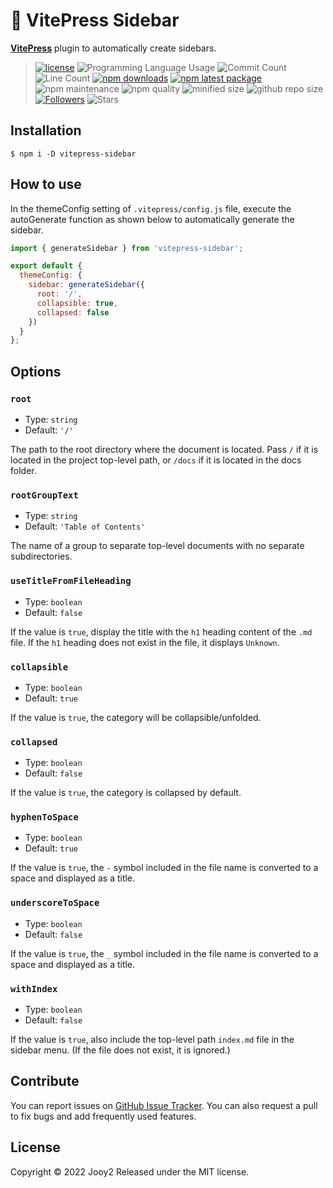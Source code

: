 # 🔌 VitePress Sidebar

**[VitePress](https://vitepress.vuejs.org)** plugin to automatically create sidebars.

> [![license](https://img.shields.io/badge/license-MIT-blue.svg)](https://github.com/jooy2/vitepress-sidebar/blob/master/LICENSE) ![Programming Language Usage](https://img.shields.io/github/languages/top/jooy2/vitepress-sidebar) ![Commit Count](https://img.shields.io/github/commit-activity/y/jooy2/vitepress-sidebar) ![Line Count](https://img.shields.io/tokei/lines/github/jooy2/vitepress-sidebar) [![npm downloads](https://img.shields.io/npm/dm/vitepress-sidebar.svg)](https://www.npmjs.com/package/vitepress-sidebar) [![npm latest package](https://img.shields.io/npm/v/vitepress-sidebar/latest.svg)](https://www.npmjs.com/package/vitepress-sidebar) ![npm maintenance](https://img.shields.io/npms-io/maintenance-score/vitepress-sidebar) ![npm quality](https://img.shields.io/npms-io/quality-score/vitepress-sidebar) ![minified size](https://img.shields.io/bundlephobia/min/vitepress-sidebar) ![github repo size](https://img.shields.io/github/repo-size/jooy2/vitepress-sidebar) [![Followers](https://img.shields.io/github/followers/jooy2?style=social)](https://github.com/jooy2) ![Stars](https://img.shields.io/github/stars/jooy2/vitepress-sidebar?style=social)

## Installation

```shell
$ npm i -D vitepress-sidebar
```

## How to use

In the themeConfig setting of `.vitepress/config.js` file, execute the autoGenerate function as shown below to automatically generate the sidebar.

```javascript
import { generateSidebar } from 'vitepress-sidebar';

export default {
  themeConfig: {
    sidebar: generateSidebar({
      root: '/',
      collapsible: true,
      collapsed: false
    })
  }
};
```

## Options

### `root`

- Type: `string`
- Default: `'/'`

The path to the root directory where the document is located. Pass `/` if it is located in the project top-level path, or `/docs` if it is located in the docs folder.

### `rootGroupText`

- Type: `string`
- Default: `'Table of Contents'`

The name of a group to separate top-level documents with no separate subdirectories.

### `useTitleFromFileHeading`

- Type: `boolean`
- Default: `false`

If the value is `true`, display the title with the `h1` heading content of the `.md` file. If the `h1` heading does not exist in the file, it displays `Unknown`.

### `collapsible`

- Type: `boolean`
- Default: `true`

If the value is `true`, the category will be collapsible/unfolded.

### `collapsed`

- Type: `boolean`
- Default: `false`

If the value is `true`, the category is collapsed by default.

### `hyphenToSpace`

- Type: `boolean`
- Default: `true`

If the value is `true`, the `-` symbol included in the file name is converted to a space and displayed as a title.

### `underscoreToSpace`

- Type: `boolean`
- Default: `false`

If the value is `true`, the `_` symbol included in the file name is converted to a space and displayed as a title.

### `withIndex`

- Type: `boolean`
- Default: `false`

If the value is `true`, also include the top-level path `index.md` file in the sidebar menu. (If the file does not exist, it is ignored.)

## Contribute

You can report issues on [GitHub Issue Tracker](https://github.com/jooy2/vitepress-sidebar/issues). You can also request a pull to fix bugs and add frequently used features.

## License

Copyright © 2022 Jooy2 Released under the MIT license.

